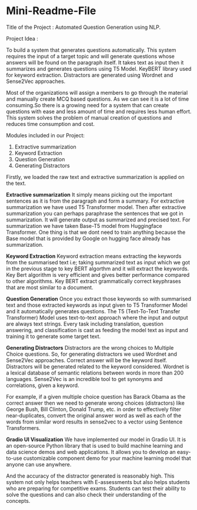 # Mini-Readme-File

Title of the Project : Automated Question Generation using NLP.

Project Idea :

To build a system that generates questions automatically. This system requires the input of a target topic and will generate questions whose answers will be found 
on the paragraph itself. It takes text as input then it summarizes and generates questions using T5 Model. KeyBERT library used for keyword extraction. Distractors
are generated using Wordnet and Sense2Vec approaches. 

Most of the organizations will assign a members to go through the material and manually create MCQ based questions. As we can see it is a lot of time consuming.So 
there is a growing need for a system that can create questions with ease and less amount of time and requires less human effort. This system solves the problem of
manual creation of questions and reduces time consumption and cost.


Modules included in our Project:
 1) Extractive summarization
 2) Keyword Extraction
 3) Question Generation
 4) Generating Distractors

Firstly, we loaded the raw text and extractive summarization is applied on the text.

**Extractive summarization**
It simply means picking out the important sentences as it is from the paragraph and form a summary. For extractive summarization we have used T5 Transformer model. 
Then after extractive summarization you can perhaps paraphrase the sentences that we got in summarization. It will generate output as summarized and precised text.
For summarization we have taken Base-T5 model from Huggingface Transformer. One thing is that we dont need to train anything because the Base model that is provided 
by Google on hugging face already has summarization.  

**Keyword Extraction**
Keyword extraction means extracting the keywords from the summarised text i.e; taking summarized text as input which we got in the previous stage to key BERT algorthm and it will extract the keywords. Key Bert algorithm is very efficient and gives better performance compared to other algorithms. Key BERT extract grammatically correct keyphrases that are most similar to a document.  

**Question Generation**
Once you extract those keywords so with summarised text and those extracted keywords as input given to T5 Transformer Model and it automatically generates questions.
The T5 (Text-To-Text Transfer Transformer) Model uses text-to-text approach where the input and output are always text strings. Every task including translation, question answering, and classification is cast as feeding the model text as input and training it to generate some target text.

**Generating Distractors**
Distractors are the wrong choices to Multiple Choice questions. So, for generating distractors we used Wordnet and Sense2Vec approaches. Correct answer will be the keyword itself. Distractors will be generated related to the keyword considered. Wordnet is a lexical database of semantic relations between words in more than 200 languages. Sense2Vec is an incredible tool to get synonyms and correlations, given a keyword. 

For example, if a given multiple choice question has Barack Obama as the correct answer then we need to generate wrong choices (distractors) like George Bush, Bill Clinton, Donald Trump, etc.  in order to effectively filter near-duplicates, convert the original answer word as well as each of the words from similar word results 
in sense2vec to a vector using Sentence Transformers.

**Gradio UI Visualization**
We have implemented our model in Gradio UI. It is an open-source Python library that is used to build machine learning and data science demos and web applications. 
It allows you to develop an easy-to-use customizable component demo for your machine learning model that anyone can use anywhere. 

And the accuracy of the distractor generated is reasonably high. This system not only helps teachers with E-assessments but also helps students who are preparing for competitive exams. Students can test their ability to solve the questions and can also check their understanding of the concepts.

